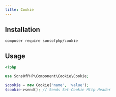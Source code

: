 ```yaml
---
title: Cookie
---
```


## Installation

```shell
composer require sonsofphp/cookie
```

## Usage

```php
<?php

use SonsOfPHP\Component\Cookie\Cookie;

$cookie = new Cookie('name', 'value');
$cookie->send(); // Sends Set-Cookie Http Header
```
